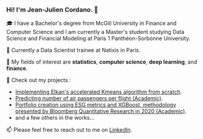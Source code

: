 ### Hi! I'm Jean-Julien Cordano. 👋

🎓 I have a Bachelor's degree from McGill University in Finance and Computer Science and I am currently a Master's student studying Data Science and Financial Modeling at Paris 1 Panthéon-Sorbonne University.

💼 Currently a Data Scientist trainee at Natixis in Paris.

🎯 My fields of interest are __statistics__, __computer science__, __deep learning__, and __finance__.

🔭 Check out my projects :
- [Implementing Elkan's accelerated Kmeans algorithm from scratch](https://github.com/jjcordano/elkans_kmeans).
- [Predicting number of air passengers per flight (Academic)](https://github.com/jjcordano/air_passengers).
- [Portfolio creation using ESG metrics and XGBoost, methodology presented by Bloomberg Quantitative Research in 2020 (Academic)](https://github.com/jjcordano/xgb_portfolio).
- and a few others in the works...

📫 Please feel free to reach out to me on [LinkedIn](www.linkedin.com/in/jean-julien-cordano).

<!--
**jjcordano/jjcordano** is a ✨ _special_ ✨ repository because its `README.md` (this file) appears on your GitHub profile.

Here are some ideas to get you started:

- 🔭 I’m currently working on ...
- 🌱 I’m currently learning ...
- 👯 I’m looking to collaborate on ...
- 🤔 I’m looking for help with ...
- 💬 Ask me about ...
- 📫 How to reach me: ...
- 😄 Pronouns: ...
- ⚡ Fun fact: ...
-->
